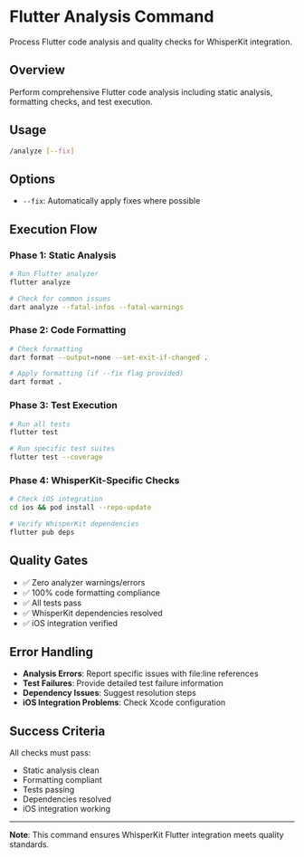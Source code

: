 # Flutter Analysis Command

Process Flutter code analysis and quality checks for WhisperKit integration.

## Overview

Perform comprehensive Flutter code analysis including static analysis, formatting checks, and test execution.

## Usage

```bash
/analyze [--fix]
```

## Options

- `--fix`: Automatically apply fixes where possible

## Execution Flow

### Phase 1: Static Analysis

```bash
# Run Flutter analyzer
flutter analyze

# Check for common issues
dart analyze --fatal-infos --fatal-warnings
```

### Phase 2: Code Formatting

```bash
# Check formatting
dart format --output=none --set-exit-if-changed .

# Apply formatting (if --fix flag provided)
dart format .
```

### Phase 3: Test Execution

```bash
# Run all tests
flutter test

# Run specific test suites
flutter test --coverage
```

### Phase 4: WhisperKit-Specific Checks

```bash
# Check iOS integration
cd ios && pod install --repo-update

# Verify WhisperKit dependencies
flutter pub deps
```

## Quality Gates

- ✅ Zero analyzer warnings/errors
- ✅ 100% code formatting compliance
- ✅ All tests pass
- ✅ WhisperKit dependencies resolved
- ✅ iOS integration verified

## Error Handling

- **Analysis Errors**: Report specific issues with file:line references
- **Test Failures**: Provide detailed test failure information
- **Dependency Issues**: Suggest resolution steps
- **iOS Integration Problems**: Check Xcode configuration

## Success Criteria

All checks must pass:
- Static analysis clean
- Formatting compliant
- Tests passing
- Dependencies resolved
- iOS integration working

---

**Note**: This command ensures WhisperKit Flutter integration meets quality standards.
